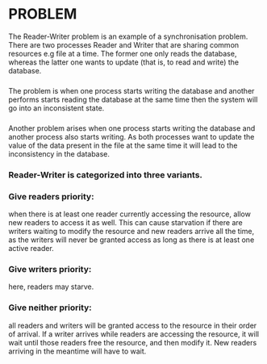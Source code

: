# PROBLEM

The Reader-Writer problem  is an example of a synchronisation problem. There are two processes Reader and Writer that are sharing common resources e.g file at a time.
The former one only reads the database, whereas the latter one wants to update (that is, to read and write) the database. 
###
The problem is when one process starts writing the database and another performs starts reading the database at the same time then the system will go into an inconsistent state.
###
Another problem arises when one process starts writing the database and another process also starts writing. As both processes want to update the value of the data present in the file at the same time it will lead to the inconsistency in the database. 

### Reader-Writer is categorized into three variants.
### Give readers priority: 
when there is at least one reader currently accessing the resource, allow new readers to access it as well. This can cause starvation if there are writers waiting to modify the resource and new readers arrive all the time, as the writers will never be granted access as long as there is at least one active reader.
### Give writers priority:
here, readers may starve.
### Give neither priority: 
all readers and writers will be granted access to the resource in their order of arrival. If a writer arrives while readers are accessing the resource, it will wait until those readers free the resource, and then modify it. New readers arriving in the meantime will have to wait.
